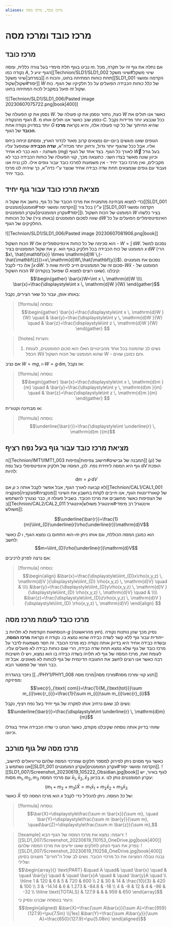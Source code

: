 ```yaml
---
aliases: מרכז כובד, מרכז מסה
---
```


# מרכז כובד ומרכז מסה

## מרכז כובד
נביט בגוף תלת מימדי בעל צורה כללית, ומסה $m$. אם נתלה את גוף זה על תקרה, מכל נקודה כמו $A$, הגוף יגיע ל[[Technion/SLD1/SLD1_002 שיווי משקל#שיווי משקל במרחב|שיווי משקל]] תחת כוחות המתיחה בחוט, והכוח ה[[SLD1_001 הקדמה ומושגי יסוד#שקול|שקול]] $W$ של *כלל כוחות הכבידה* הפועלים על כל חלקיקיו של הגוף. כוח שקול זה פועל במקביל לכוח המתיחה בחוט.

![[Technion/SLD1/SLD1_006/Pasted image 20230607075722.png|book|400]]

נסמן את קו הפעולה של $W$. כעת, נחזור ונסמן את קו פעולה של $W$ כאשר אנו תולים את הגוף מהנקודה $B$. נסמן שוב כאשר אנו תולים אותו מ-$C$. ככל שנבצע יותר מדידות נקבל יותר במדויק נקודה אחת $G$ שהיא החיתוך של כל קווי פעולה אלה, והיא נקראת **מרכז הכובד** של הגוף.

הגופים שאנו פוגשים ביום-יום נמצאים קרוב מאוד לכדור הארץ, ומסתם זניחה ביחס אליו. אבל ככל שהגוף יותר גדול, ורחוק יותר מכדה"א, **שדה הכבידה** שמופעל עליו משתנה - הוא כבר לא אחיד ($mg$) לאורך כל הגוף. בצד אחד של הגוף $\vec{W}$ בעל גודל וכיוון שונה מאשר בצדו השני.
כתוצאה מכך, קווי הפעולה של כוחות הכבידה כבר לא מקבילים, ואין מרכז כובד יחיד - אין משמעות למרכז כובד עבור גופים אילו. לכן נניח אנו נעבוד עם גופים שנמצאים תחת שדה כבידה אחיד שנוצר ע"י כדה"א, כך שיהיה לנו מרכז כובד יחיד.

## מציאת מרכז כובד עבור גוף יחיד
כדי למצוא מבחינה מתמטית את מרכז הכובד של כל גוף, נחשב את שקול ה[[SLD1_001 הקדמה ומושגי יסוד#מומנט|מומנטים]] בכל ציר (ע"י [[SLD1_001 הקדמה ומושגי יסוד#עקרון המומנטים|עקרון המומנטים]]). המומנט של הכוח השקול $W$ בציר כלשהו שווה לסכום המומנטים (באותו ציר) של *כל* הכוחות $\mathrm{d}W$ האינפיטסימליים הפועלים על כל החלקיקים של הגוף.

![[Technion/SLD1/SLD1_006/Pasted image 20230607081906.png|book]]

הכוח השקול $W$ הוא סכימה של כל כוחות אינפיטסמליים אלו - $W=\int  \, \mathrm{d}W$. נסכום למשל את שקול המומנטים בציר $y$. המומנט של כוח הכבידה בכל חלקיק בגוף הוא $x\,\mathrm{d}W$ (הרי $x\, \hat{\mathbf{x}} \times \mathrm{d}W \,(-\hat{\mathbf{z}})=x\,\mathrm{d}W\,\hat{\mathbf{y}}$).
נסכום את מומנטים אלו כדי לקבל $\int x \, \mathrm{d}W$. סכום זה של המומנטים חייב להיות שווה ל-$W\bar{x}$ - המומנט של הכוח השקול $W$ (שפועל בנקודה $G$ שאנו רוצים למצוא). קיבלנו:
$$\begin{gather}
\bar{x}W=\int x \, \mathrm{d}W \\\\
\bar{x}=\frac{\displaystyle\int x \, \mathrm{d}W }{W} 
\end{gather}$$

באותו אופן, עבור כל שאר הצירים, נקבל:
>[!formula] נוסחה: 
>$$\begin{gather}
\bar{x}=\frac{\displaystyle\int x \, \mathrm{d}W }{W} \quad & \bar{y}=\frac{\displaystyle\int y \, \mathrm{d}W }{W} \quad &  \bar{z}=\frac{\displaystyle\int z \, \mathrm{d}W }{W}
\end{gather} $$

>[!notes] הערות: 
 >1. נשים לב שהמונה בכל אחד מהביטויים האלו הוא *סכום המומנטים*, לעומת הכפל $W\bar{x}$ שהוא המומנט של הכוח השקול $W$ - והם כמובן שווים.

אם נציב $W=mg$, ו-$W=g\,\mathrm{d}m$, אז נקבל:
>[!formula] נוסחה:
>$$\begin{gather}
\bar{x}=\frac{\displaystyle\int x \, \mathrm{d}m }{m} \quad & \bar{y}=\frac{\displaystyle\int y \, \mathrm{d}m }{m} \quad &  \bar{z}=\frac{\displaystyle\int z \, \mathrm{d}m }{m}
\end{gather} $$

או מבחינה וקטורית:
>[!formula] נוסחה: 
>$$\underline{\bar{r}}=\frac{\displaystyle\int \underline{r} \, \mathrm{d}m }{m}$$

## מציאת מרכז כובד עבור גוף בעל נפח רציף

ה[[Technion/IMT1/IMT1_003 המבנה של גבישים#חישוב צפיפות|צפיפות]] ($\rho$) של גוף היא המסה ליחידת נפח. לכן, המסה של חלקיק אינפיטסימלי בעל נפח $\mathrm{d}V$ הופכת להיות:
$$\mathrm{d}m=\rho\, \mathrm{d}V$$
אם $\rho$ לא קבועה לאורך הגוף, אבל אפשר לקבל אותה כ[[Technion/CAL1/CAL1_001 פונקציה#פונקציה|פונקציה]] של קואורדינטות הגוף, אנו חייבים לקחת בחשבון את השינוי של הצפיפות כאשר מחשבים את מרכז הכובד. בשביל פעולה זו, כבר נצטרך להשתמש ב[[Technion/CAL2/CAL2_011 אינטגרל רב מימדי#אינטגרל משולש|אינטגרל משולש]]:

$$\underline{\bar{r}}=\frac{1}{m}\iiint_{D}\underline{r}\rho(\underline{r})\mathrm{d}V$$

כאשר $D$ הוא התחום בו נמצא הגוף, ו-$m$ הוא כמובן המסה הכוללת, וגם אותו ניתן לחשב:
$$m=\iiint_{D}\rho(\underline{r})\mathrm{d}V$$

אם נרצה לפרק לרכיבים:

>[!formula] נוסחה:
 >$$\begin{align}
&\bar{x}=\frac{\displaystyle\iiint_{D}x\rho(x,y,z) \, \mathrm{d}V }{\displaystyle\iiint_{D} \rho(x,y,z) \, \mathrm{d}V} \quad & \\\\ &\bar{y}=\frac{\displaystyle\iiint_{D}y\rho(x,y,z) \, \mathrm{d}V }{\displaystyle\iiint_{D} \rho(x,y,z) \, \mathrm{d}V} \quad &  \\\\ &\bar{z}=\frac{\displaystyle\iiint_{D}z\rho(x,y,z) \, \mathrm{d}V }{\displaystyle\iiint_{D} \rho(x,y,z) \, \mathrm{d}V}
\end{align} $$

## מרכז כובד לעומת מרכז מסה

הנוסחאות הקודמות לא תלויות ב-$g$ (חוץ מהראשונה). נסיק מכך שהן נותנות נקודה ייחודית עבור גוף ללא קשר לשדה כבידה שהוא נמצא בו. נקודה זו נקראת **מרכז המסה**, ובשדה כבידה אחיד היא בדיוק אותה נקודה כמו מרכז הכובד.
זה חסר משמעות לדבר על מרכז כובד של גוף שלא נמצא תחת שדה כבידה, הרי שום כוחות כבידה לא פועלים עליו. לעומת זאת, מרכז המסה של גוף לא תלויה בשדה כבידה בו הוא נמצא, ויש לו חשיבות רבה כאשר אנו רוצים לחשב את התגובה הדינמית של גוף לכוחות לא מאוזנים. אבל זה כבר חומר של סמסטר הבא.

ניזכר בהגדרת [[../PHY1/PHY1_008 תנע קווי ומרכז מסה#מרכז מסה|מרכז מסה]] מפיזיקה:
$$\vec{r}_{\text{ com}}=\frac{1}{M_{\text{tot}}}\sum m_{i}\vec{r_{i}}=\frac{1}{\sum  m_{i}}\sum  m_{i}\vec{r}_{i}$$

נשים לב שאם נרחיב אותו למקרה של גוף יחיד בעל נפח רציף, נקבל:
$$\underline{\bar{r}}=\frac{\displaystyle\int \underline{r} \, \mathrm{d}m}{m}$$

שזוהי בדיוק אותה נוסחה שקיבלנו מקודם, כאשר הנחנו כי שדה הכבידה אחיד בגודלו וכיוונו.

## מרכז מסה של גוף מורכב
כאשר גוף מסוים ניתן לפירוק למספר חלקים שמרכזי המסה שלהם טריוויאלים לחישוב, אנו נשתמש ב[[SLD1_001 הקדמה ומושגי יסוד#עקרון המומנטים|עקרון המומנטים]].
![[SLD1_007/Screenshot_20230619_105222_Obsidian.jpg|book]]
לגוף באיור, יש מסות ${m}_{1},{m}_{2},{m}_{3}$ עם מרכזי המסה $\bar{x}_{1},\bar{x}_{2},\bar{x}_{3}$ בכיוון $x$. עקרון המומנטים נותן לנו:
$$({m}_{1}+{m}_{2}+{m}_{3})\bar{X}={m}_{1}\bar{x}_{1}+{m}_{2}\bar{x}_{2}+{m}_{3}\bar{x}_{3}$$
כאשר $\bar{X}$ הוא מרכז המסה לפי $x$ של *כל* המסה. ניתן להכליל כדי לקבל:
>[!formula] נוסחה: 
 >$$\bar{X}=\displaystyle\frac{\sum m \bar{x}}{\sum m}, \quad \bar{Y}=\displaystyle\frac{\sum m \bar{y}}{\sum m}, \quad\bar{Z}=\displaystyle\frac{\sum m \bar{z}}{\sum m},$$
 
 
 >[!example] דוגמה: 
 >נמצא את מרכז המסה של הגוף הבא:
 >![[SLD1_007/Screenshot_20230619_110153_OneDrive.jpg|book|400]]
 >נפרק את הגוף הנתון לחלקים שאנו יודעים את מרכז המסה שלהם:
 >![[SLD1_007/Screenshot_20230619_110258_OneDrive.jpg|book|400]]
 >נבנה טבלה המציגה את כל מרכזי הכובד. נשים לב שכל ה"חורים" מוצגים בסימן שלילי:
 >$$\begin{array}{}
\text{PART} &\quad A \quad& \quad \bar{x} \quad & \quad \bar{y} \quad & \quad \bar{x}A \quad & \quad \bar{y}A \quad  \\ \hline
1 & 120 & 6 & 5 & 720 & 600 \\
2 & 30 & 14 & \frac{10}{3} & 420 & 100 \\
3 & -14.14 & 6 & 1.273 & -84.8 & -18 \\
4 & -8 & 12 & 4 & -96 & -32 \\
\hline
\text{TOTALS} & 127.9 &  &  & 959 & 650
\end{array}$$
> ניעזר בנוסחה שבנינו ונסיק כי:
> $$\begin{aligned}
&\bar{X}=\frac{\sum A\bar{x}}{\sum A}=\frac{959}{127.9}=\pu{7.5in} \\[1ex]
&\bar{Y}=\frac{\sum A\bar{y}}{\sum A}=\frac{650}{127.9}=\pu{5.08in}
\end{aligned}$$
 
 
